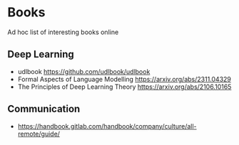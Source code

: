 # Books
Ad hoc list of interesting books online

## Deep Learning
- udlbook https://github.com/udlbook/udlbook
- Formal Aspects of Language Modelling https://arxiv.org/abs/2311.04329
- The Principles of Deep Learning Theory https://arxiv.org/abs/2106.10165

## Communication
- https://handbook.gitlab.com/handbook/company/culture/all-remote/guide/

